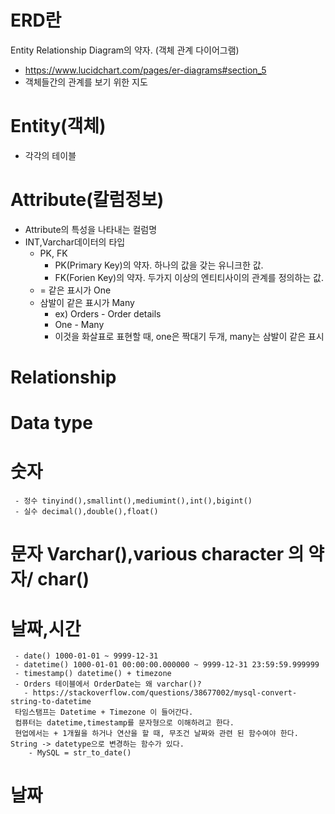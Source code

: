 # ERD란
Entity Relationship Diagram의 약자. (객체 관계 다이어그램)
- https://www.lucidchart.com/pages/er-diagrams#section_5
- 객체들간의 관계를 보기 위한 지도

# Entity(객체)
  - 각각의 테이블

# Attribute(칼럼정보)
  - Attribute의 특성을 나타내는 컬럼명
  - INT,Varchar데이터의 타입
    - PK, FK
      - PK(Primary Key)의 약자. 하나의 값을 갖는 유니크한 값.
      - FK(Forien Key)의 약자. 두가지 이상의 엔티티사이의 관계를 정의하는 값.
    - = 같은 표시가 One
    - 삼발이 같은 표시가 Many
      - ex) Orders - Order details
      -  One - Many
      - 이것을 화살표로 표현할 때, one은 짝대기 두개, many는 삼발이 같은 표시
# Relationship
   # Data type

   # 숫자
     - 정수 tinyind(),smallint(),mediumint(),int(),bigint()
     - 실수 decimal(),double(),float()

   # 문자 Varchar(),various character 의 약자/ char()
   # 날짜,시간
     - date() 1000-01-01 ~ 9999-12-31
     - datetime() 1000-01-01 00:00:00.000000 ~ 9999-12-31 23:59:59.999999
     - timestamp() datetime() + timezone
     - Orders 테이블에서 OrderDate는 왜 varchar()?
       - https://stackoverflow.com/questions/38677002/mysql-convert-string-to-datetime
     타임스탬프는 Datetime + Timezone 이 들어간다.
     컴퓨터는 datetime,timestamp를 문자형으로 이해하려고 한다.
     현업에서는 + 1개월을 하거나 연산을 할 때, 무조건 날짜와 관련 된 함수여야 한다. String -> datetype으로 변경하는 함수가 있다. 
        - MySQL = str_to_date()
   # 날짜